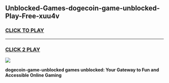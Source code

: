 
## Unblocked-Games-dogecoin-game-unblocked-Play-Free-xuu4v
<h3>
<a href="https://premium76.site?title=dogecoin-game-unblocked&ref=23A">CLICK TO PLAY</a></h3>
<hr>

<h3>
<a href="https://premium76.site?title=dogecoin-game-unblocked&ref=23A">CLICK 2 PLAY</a>
  
</h3>

<a href="https://premium76.site?title=dogecoin-game-unblocked&ref=23A"><img src="https://clearcache.store/games.png"></a>


**dogecoin-game-unblocked games unblocked: Your Gateway to Fun and Accessible Online Gaming**
